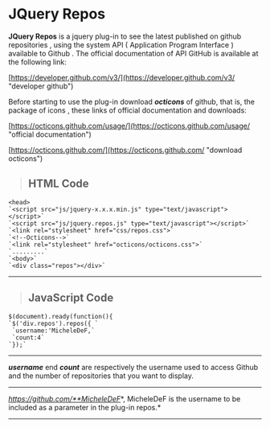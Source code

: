# JQuery Repos #

**JQuery Repos** is a jquery plug-in to see the latest published on github repositories , using the system API ( Application Program Interface ) available to Github .
The official documentation of API GitHub is available at the following link:


[https://developer.github.com/v3/](https://developer.github.com/v3/ "developer github")

Before starting to use the plug-in download ***octicons*** of github, that is, the package of icons , these links of official documentation and downloads:

[https://octicons.github.com/usage/](https://octicons.github.com/usage/ "official documentation")

[https://octicons.github.com/](https://octicons.github.com/ "download octicons")

>##  HTML Code ##

    <head>
    `<script src="js/jquery-x.x.x.min.js" type="text/javascript"></script>`
    `<script src="js/jquery.repos.js" type="text/javascript"></script>`
    `<link rel="stylesheet" href="css/repos.css">`
    `<!--Octicons-->`
    `<link rel="stylesheet" href="octicons/octicons.css">`
    `.........`
    `<body>`
    `<div class="repos"></div>`
    




----------

>## JavaScript Code  ##

    $(document).ready(function(){
    `$('div.repos').repos({ `
     `username:'MicheleDeF,`
     `count:4`
    `});`

----------
***username*** end ***count*** are respectively the username used to access Github and the number of repositories that you want to display.

----------

*https://github.com/**MicheleDeF**, MicheleDeF is the username to be included as a parameter in the plug-in repos.*

----------
